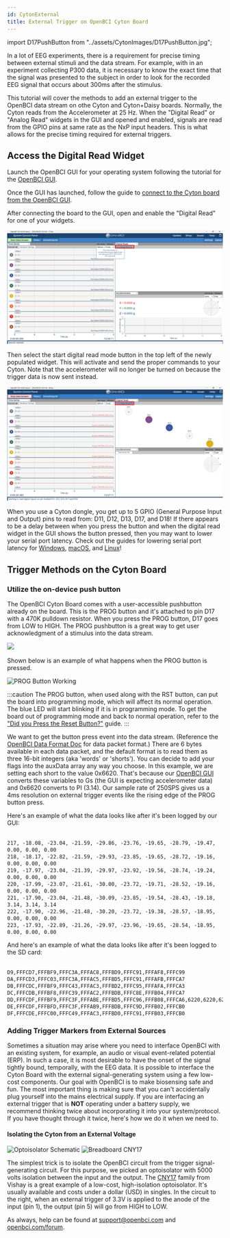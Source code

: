 ```yaml
---
id: CytonExternal
title: External Trigger on OpenBCI Cyton Board
---
```


import D17PushButton from "../assets/CytonImages/D17PushButton.jpg";

In a lot of EEG experiments, there is a requirement for precise timing between external stimuli and the data stream. For example, with in an experiment collecting P300 data, it is necessary to know the exact time that the signal was presented to the subject in order to look for the recorded EEG signal that occurs about 300ms after the stimulus.

This tutorial will cover the methods to add an external trigger to the OpenBCI data stream on othe Cyton and Cyton+Daisy boards. Normally, the Cyton reads from the Accelerometer at 25 Hz. When the "Digital Read" or "Analog Read" widgets in the GUI and opened and enabled, signals are read from the GPIO pins at same rate as the NxP input headers. This is what allows for the precise timing required for external triggers.

## Access the Digital Read Widget

Launch the OpenBCI GUI for your operating system following the tutorial for the [OpenBCI GUI](../Software/OpenBCISoftware/01-OpenBCI_GUI.md#running-the-openbci_gui).

Once the GUI has launched, follow the guide to [connect to the Cyton board from the OpenBCI GUI](../GettingStarted/Boards/01-Cyton_Getting_Started_Guide.md#iv-connect-to-your-cyton-board-from-the-gui).

After connecting the board to the GUI, open and enable the "Digital Read" for one of your widgets. 

![Digital Read Widget](../assets/CytonImages/DigitalReadWidget.png)

Then select the start digital read mode button in the top left of the newly populated widget. This will activate and send the proper commands to your Cyton. Note that the accelerometer will no longer be turned on because the trigger data is now sent instead.

![Turn on Digital Read Widget](../assets/CytonImages/EnableDigitalRead.png)

When you use a Cyton dongle, you get up to 5 GPIO (General Purpose Input and Output) pins to read from: D11, D12, D13, D17, and D18! If there appears to be a delay between when you press the button and when the digital read widget in the GUI shows the button pressed, then you may want to lower your serial port latency. Check out the guides for lowering serial port latency for [Windows](../Troubleshooting/04-FTDI_Fix_Windows.md), [macOS](../Troubleshooting/05-FTDI_Driver_Fix_Mac.md), and [Linux](../Troubleshooting/03-FTDI_Fix_Linux.md)!

## Trigger Methods on the Cyton Board

### Utilize the on-device push button

The OpenBCI Cyton Board comes with a user-accessible pushbutton already on the board. This is the PROG button and it's attached to pin D17 with a 470K pulldown resistor. When you press the PROG button, D17 goes from LOW to HIGH. The PROG pushbutton is a great way to get user acknowledgment of a stimulus into the data stream.

<div style={{textAlign: 'center'}}>
    <img src={D17PushButton} width="300"/>
</div>

Shown below is an example of what happens when the PROG button is pressed.

![PROG Button Working](../assets/CytonImages/PROGButtonWorking.gif)

:::caution
The PROG button, when used along with the RST button, can put the board into programming mode, which will affect its normal operation. The blue LED will start blinking if it is in programming mode. To get the board out of programming mode and back to normal operation, refer to the ["Did you Press the Reset Button?"](../Troubleshooting/Reset_Button_Press.md) guide.
:::

We want to get the button press event into the data stream. (Reference the [OpenBCI Data Format Doc](03-Cyton_Data_Format.md) for data packet format.) There are 6 bytes available in each data packet, and the default format is to read them as three 16-bit integers (aka 'words' or 'shorts'). You can decide to add your flags into the auxData array any way you choose. In this example, we are setting each short to the value 0x6620. That's because our [OpenBCI GUI](https://github.com/OpenBCI/OpenBCI_Processing) converts these variables to Gs (the GUI is expecting accelerometer data) and 0x6620 converts to PI (3.14). Our sample rate of 250SPS gives us a 4ms resolution on external trigger events like the rising edge of the PROG button press.

Here's an example of what the data looks like after it's been logged by our GUI:

```

217, -18.08, -23.04, -21.59, -29.86, -23.76, -19.65, -28.79, -19.47, 0.00, 0.00, 0.00
218, -18.17, -22.82, -21.59, -29.93, -23.85, -19.65, -28.72, -19.16, 0.00, 0.00, 0.00
219, -17.97, -23.04, -21.39, -29.97, -23.92, -19.56, -28.74, -19.24, 0.00, 0.00, 0.00
220, -17.99, -23.07, -21.61, -30.00, -23.72, -19.71, -28.52, -19.16, 0.00, 0.00, 0.00
221, -17.90, -23.04, -21.48, -30.09, -23.85, -19.54, -28.43, -19.18, 3.14, 3.14, 3.14
222, -17.90, -22.96, -21.48, -30.20, -23.72, -19.38, -28.57, -18.95, 0.00, 0.00, 0.00
223, -17.93, -22.89, -21.26, -29.97, -23.96, -19.65, -28.54, -18.95, 0.00, 0.00, 0.00

```

And here's an example of what the data looks like after it's been logged to the SD card:

```

D9,FFFCD7,FFFBF9,FFFC3A,FFFAC8,FFFBD9,FFFC91,FFFAF8,FFFC99
DA,FFFCD3,FFFC03,FFFC3A,FFFAC5,FFFBD5,FFFC91,FFFAFB,FFFCA7
DB,FFFCDC,FFFBF9,FFFC43,FFFAC3,FFFBD2,FFFC95,FFFAFA,FFFCA3
DC,FFFCDB,FFFBF8,FFFC39,FFFAC2,FFFBDB,FFFC8E,FFFB04,FFFCA7
DD,FFFCDF,FFFBF9,FFFC3F,FFFABE,FFFBD5,FFFC96,FFFB08,FFFCA6,6220,6220,6220
DE,FFFCDF,FFFBFD,FFFC3F,FFFAB9,FFFBDB,FFFC9D,FFFB02,FFFCB0
DF,FFFCDE,FFFC00,FFFC49,FFFAC3,FFFBD0,FFFC91,FFFB03,FFFCB0

```

### Adding Trigger Markers from External Sources

Sometimes a situation may arise where you need to interface OpenBCI with an existing system, for example, an audio or visual event-related potential (ERP). In such a case, it is most desirable to have the onset of the signal tightly bound, temporally, with the EEG data. It is possible to interface the Cyton Board with the external signal-generating system using a few low-cost components.
Our goal with OpenBCI is to make biosensing safe and fun. The most important thing is making sure that you can't accidentally plug yourself into the mains electrical supply. If you are interfacing an external trigger that is **NOT** operating under a battery supply, we recommend thinking twice about incorporating it into your system/protocol. If you have thought through it twice, here's how we do it when we need to.

#### Isolating the Cyton from an External Voltage

![Optoisolator Schematic](../assets/CytonImages/ExternalTriggerCNY17.jpg)
![Breadboard CNY17](../assets/CytonImages/CNY17_Breadboard.jpg)

The simplest trick is to isolate the OpenBCI circuit from the trigger signal-generating circuit. For this purpose, we picked an optoisolator with 5000 volts isolation between the input and the output. The [CNY17](http://www.mouser.ee/ProductDetail/Vishay-Semiconductors/CNY17F-2X006/?qs=sGAEpiMZZMteimceiIVCB7Uit3aMEvQQFLjPtOr%2f870%3d) family from Vishay is a great example of a low-cost, high-isolation optoisolator. It's usually available and costs under a dollar (USD) in singles. In the circuit to the right, when an external trigger of 3.3V is applied to the anode of the input (pin 1), the output (pin 5) will go from HIGH to LOW.

As always, help can be found at support@openbci.com and [openbci.com/forum](https://www.openbci.com/forum).
